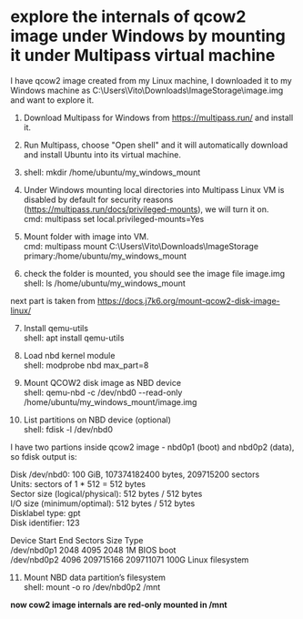 # explore the internals of qcow2 image under Windows by mounting it under Multipass virtual machine

I have qcow2 image created from my Linux machine, I downloaded it to my Windows machine as C:\Users\Vito\Downloads\ImageStorage\image.img and want to explore it.

1. Download Multipass for Windows from https://multipass.run/ and install it.

2. Run Multipass, choose "Open shell" and it will automatically download and install Ubuntu into its virtual machine.

3. shell: mkdir /home/ubuntu/my_windows_mount

4. Under Windows mounting local directories into Multipass Linux VM is disabled by default for security reasons (https://multipass.run/docs/privileged-mounts), we will turn it on.</br>
cmd: multipass set local.privileged-mounts=Yes

5. Mount folder with image into VM.</br>
cmd: multipass mount C:\Users\Vito\Downloads\ImageStorage primary:/home/ubuntu/my_windows_mount

6. check the folder is mounted, you should see the image file image.img</br>
shell: ls /home/ubuntu/my_windows_mount

next part is taken from https://docs.j7k6.org/mount-qcow2-disk-image-linux/

7. Install qemu-utils</br>
shell: apt install qemu-utils

8. Load nbd kernel module</br>
shell: modprobe nbd max_part=8

9. Mount QCOW2 disk image as NBD device</br>
shell: qemu-nbd -c /dev/nbd0 --read-only /home/ubuntu/my_windows_mount/image.img

10. List partitions on NBD device (optional)</br>
shell: fdisk -l /dev/nbd0

I have two partions inside qcow2 image - nbd0p1 (boot) and nbd0p2 (data), so fdisk output is:</br>

Disk /dev/nbd0: 100 GiB, 107374182400 bytes, 209715200 sectors</br>
Units: sectors of 1 * 512 = 512 bytes</br>
Sector size (logical/physical): 512 bytes / 512 bytes</br>
I/O size (minimum/optimal): 512 bytes / 512 bytes</br>
Disklabel type: gpt</br>
Disk identifier: 123</br>

Device      Start       End   Sectors  Size Type</br>
/dev/nbd0p1  2048      4095      2048    1M BIOS boot</br>
/dev/nbd0p2  4096 209715166 209711071  100G Linux filesystem</br>

11. Mount NBD data partition’s filesystem</br>
shell: mount -o ro /dev/nbd0p2 /mnt

**now cow2 image internals are red-only mounted in /mnt**
